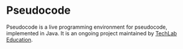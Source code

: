# Pseudocode

Pseudocode is a live programming environment for pseudocode, implemented in Java. It is an ongoing project maintained by [TechLab Education](https://techlab.education).


